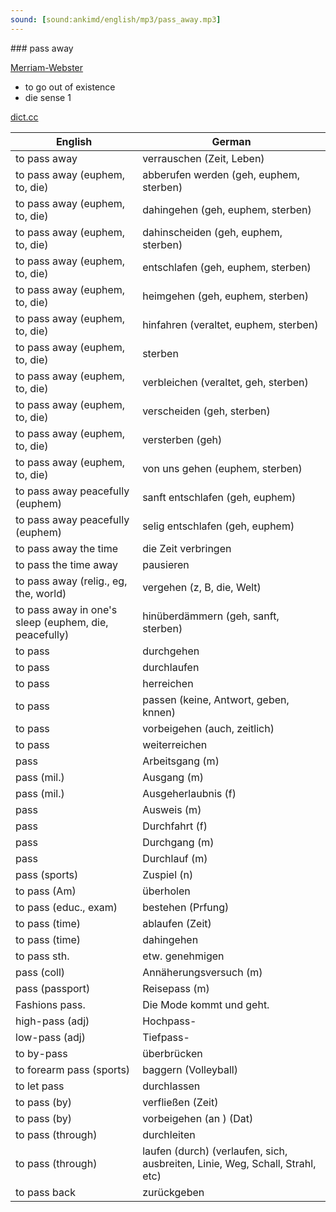 ```yaml
---
sound: [sound:ankimd/english/mp3/pass_away.mp3]
---
```


\### pass away

[Merriam-Webster](https://www.merriam-webster.com/dictionary/pass+away)

- to go out of existence
- die sense 1

[dict.cc](https://www.dict.cc/pass+away)

| English        | German       |
| -------------- | ------------ |
| to pass away | verrauschen (Zeit, Leben) |
| to pass away (euphem, to, die) | abberufen werden (geh, euphem, sterben) |
| to pass away (euphem, to, die) | dahingehen (geh, euphem, sterben) |
| to pass away (euphem, to, die) | dahinscheiden (geh, euphem, sterben) |
| to pass away (euphem, to, die) | entschlafen (geh, euphem, sterben) |
| to pass away (euphem, to, die) | heimgehen (geh, euphem, sterben) |
| to pass away (euphem, to, die) | hinfahren (veraltet, euphem, sterben) |
| to pass away (euphem, to, die) | sterben |
| to pass away (euphem, to, die) | verbleichen (veraltet, geh, sterben) |
| to pass away (euphem, to, die) | verscheiden (geh, sterben) |
| to pass away (euphem, to, die) | versterben (geh) |
| to pass away (euphem, to, die) | von uns gehen (euphem, sterben) |
| to pass away peacefully (euphem) | sanft entschlafen (geh, euphem) |
| to pass away peacefully (euphem) | selig entschlafen (geh, euphem) |
| to pass away the time | die Zeit verbringen |
| to pass the time away | pausieren |
| to pass away (relig., eg, the, world) | vergehen (z, B, die, Welt) |
| to pass away in one's sleep (euphem, die, peacefully) | hinüberdämmern (geh, sanft, sterben) |
| to pass | durchgehen |
| to pass | durchlaufen |
| to pass | herreichen |
| to pass | passen (keine, Antwort, geben, knnen) |
| to pass | vorbeigehen (auch, zeitlich) |
| to pass | weiterreichen |
| pass | Arbeitsgang (m) |
| pass (mil.) | Ausgang (m) |
| pass (mil.) | Ausgeherlaubnis (f) |
| pass | Ausweis (m) |
| pass | Durchfahrt (f) |
| pass | Durchgang (m) |
| pass | Durchlauf (m) |
| pass (sports) | Zuspiel (n) |
| to pass (Am) | überholen |
| to pass (educ., exam) | bestehen (Prfung) |
| to pass (time) | ablaufen (Zeit) |
| to pass (time) | dahingehen |
| to pass sth. | etw. genehmigen |
| pass (coll) | Annäherungsversuch (m) |
| pass (passport) | Reisepass (m) |
| Fashions pass. | Die Mode kommt und geht. |
| high-pass (adj) | Hochpass- |
| low-pass (adj) | Tiefpass- |
| to by-pass | überbrücken |
| to forearm pass (sports) | baggern (Volleyball) |
| to let pass | durchlassen |
| to pass (by) | verfließen (Zeit) |
| to pass (by) | vorbeigehen (an ) (Dat) |
| to pass (through) | durchleiten |
| to pass (through) | laufen (durch) (verlaufen, sich, ausbreiten, Linie, Weg, Schall, Strahl, etc) |
| to pass back | zurückgeben |
